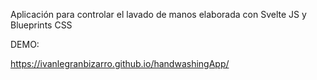 Aplicación para controlar el lavado de manos elaborada con Svelte JS y Blueprints CSS

DEMO:

https://ivanlegranbizarro.github.io/handwashingApp/
